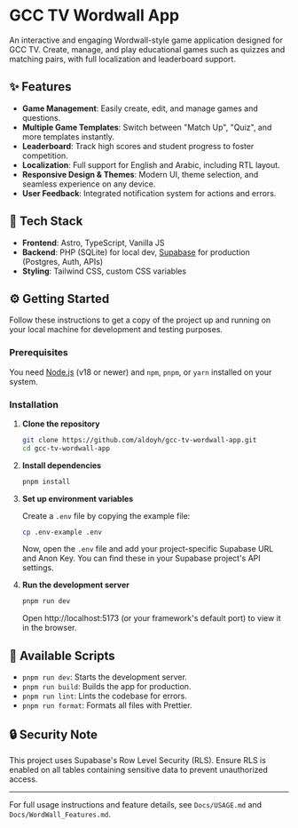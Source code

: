 # GCC TV Wordwall App

An interactive and engaging Wordwall-style game application designed for GCC TV. Create, manage, and play educational games such as quizzes and matching pairs, with full localization and leaderboard support.

## ✨ Features

- **Game Management**: Easily create, edit, and manage games and questions.
- **Multiple Game Templates**: Switch between "Match Up", "Quiz", and more templates instantly.
- **Leaderboard**: Track high scores and student progress to foster competition.
- **Localization**: Full support for English and Arabic, including RTL layout.
- **Responsive Design & Themes**: Modern UI, theme selection, and seamless experience on any device.
- **User Feedback**: Integrated notification system for actions and errors.

## 🚀 Tech Stack

- **Frontend**: Astro, TypeScript, Vanilla JS
- **Backend**: PHP (SQLite) for local dev, [Supabase](https://supabase.io/) for production (Postgres, Auth, APIs)
- **Styling**: Tailwind CSS, custom CSS variables

## ⚙️ Getting Started

Follow these instructions to get a copy of the project up and running on your local machine for development and testing purposes.

### Prerequisites

You need [Node.js](https://nodejs.org/en/) (v18 or newer) and `npm`, `pnpm`, or `yarn` installed on your system.

### Installation

1.  **Clone the repository**

    ```bash
    git clone https://github.com/aldoyh/gcc-tv-wordwall-app.git
    cd gcc-tv-wordwall-app
    ```

2.  **Install dependencies**

    ```bash
    pnpm install
    ```

3.  **Set up environment variables**

    Create a `.env` file by copying the example file:

    ```bash
    cp .env-example .env
    ```

    Now, open the `.env` file and add your project-specific Supabase URL and Anon Key. You can find these in your Supabase project's API settings.

4.  **Run the development server**

    ```bash
    pnpm run dev
    ```

    Open http://localhost:5173 (or your framework's default port) to view it in the browser.

## 📜 Available Scripts

- `pnpm run dev`: Starts the development server.
- `pnpm run build`: Builds the app for production.
- `pnpm run lint`: Lints the codebase for errors.
- `pnpm run format`: Formats all files with Prettier.

## 🔒 Security Note

This project uses Supabase's Row Level Security (RLS). Ensure RLS is enabled on all tables containing sensitive data to prevent unauthorized access.

---
For full usage instructions and feature details, see `Docs/USAGE.md` and `Docs/WordWall_Features.md`.